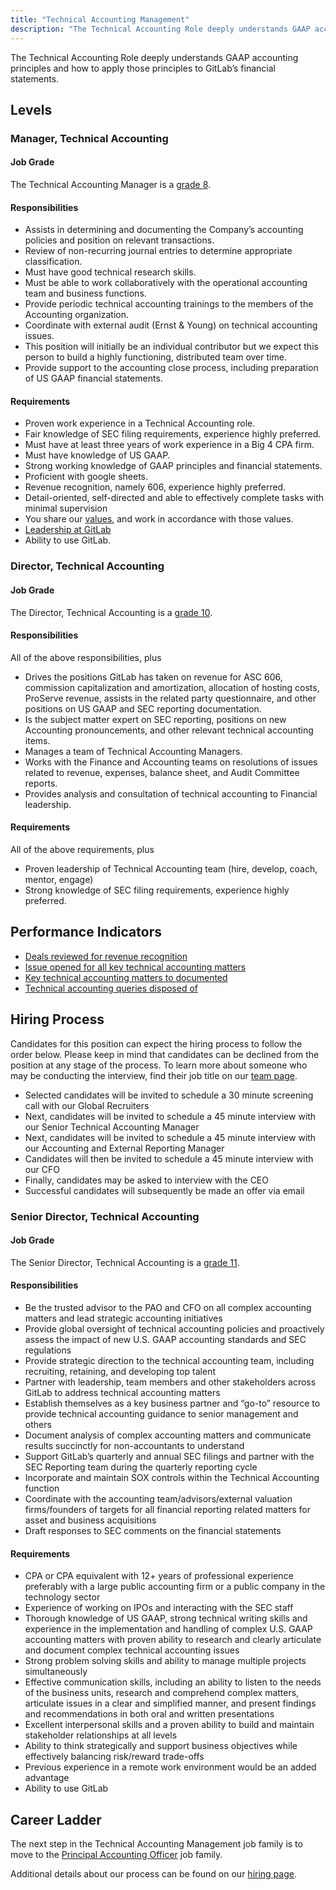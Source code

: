 ```yaml
---
title: "Technical Accounting Management"
description: "The Technical Accounting Role deeply understands GAAP accounting principles and how to apply those principles to GitLab’s financial statements."
---
```


The Technical Accounting Role deeply understands GAAP accounting principles and how to apply those principles to GitLab’s financial statements.

## Levels

### Manager, Technical Accounting

#### Job Grade

The Technical Accounting Manager is a [grade 8](https://about.gitlab.com/handbook/total-rewards/compensation/compensation-calculator/#gitlab-job-grades).

#### Responsibilities

- Assists in determining and documenting the Company’s accounting policies and position on relevant transactions.
- Review of non-recurring journal entries to determine appropriate classification.
- Must have good technical research skills.
- Must be able to work collaboratively with the operational accounting team and business functions.
- Provide periodic technical accounting trainings to the members of the Accounting organization.
- Coordinate with external audit (Ernst & Young) on technical accounting issues.
- This position will initially be an individual contributor but we expect this person to build a highly functioning, distributed team over time.
- Provide support to the accounting close process, including preparation of US GAAP financial statements.

#### Requirements

- Proven work experience in a Technical Accounting role.
- Fair knowledge of SEC filing requirements, experience highly preferred.
- Must have at least three years of work experience in a Big 4 CPA firm.
- Must have knowledge of US GAAP.
- Strong working knowledge of GAAP principles and financial statements.
- Proficient with google sheets.
- Revenue recognition, namely 606, experience highly preferred.
- Detail-oriented, self-directed and able to effectively complete tasks with minimal supervision
- You share our [values](/handbook/values/), and work in accordance with those values.
- [Leadership at GitLab](https://about.gitlab.com/company/team/structure/#management-group)
- Ability to use GitLab.

### Director, Technical Accounting

#### Job Grade

The Director, Technical Accounting is a [grade 10](https://about.gitlab.com/handbook/total-rewards/compensation/compensation-calculator/#gitlab-job-grades).

#### Responsibilities

All of the above responsibilities, plus
- Drives the positions GitLab has taken on revenue for ASC 606, commission capitalization and amortization, allocation of hosting costs, ProServe revenue, assists in the related party questionnaire, and other positions on US GAAP and SEC reporting documentation.
- Is the subject matter expert on SEC reporting, positions on new Accounting pronouncements, and other relevant technical accounting items.
- Manages a team of Technical Accounting Managers.
- Works with the Finance and Accounting teams on resolutions of issues related to revenue, expenses, balance sheet, and Audit Committee reports.
- Provides analysis and consultation of technical accounting to Financial leadership.

#### Requirements

All of the above requirements, plus
- Proven leadership of Technical Accounting team (hire, develop, coach, mentor, engage)
- Strong knowledge of SEC filing requirements, experience highly preferred.

## Performance Indicators

- [Deals reviewed for revenue recognition](https://about.gitlab.com/handbook/finance/accounting/#deals-reviewed-for-revenue-recognition--100)
- [Issue opened for all key technical accounting matters](https://about.gitlab.com/handbook/finance/accounting/#issue-opened-for-all-key-technical-accounting-matters--2-working-days)
- [Key technical accounting matters to documented](https://about.gitlab.com/handbook/finance/accounting/#key-technical-accounting-matters-to-documented--5-working-days)
- [Technical accounting queries disposed of](https://about.gitlab.com/handbook/finance/accounting/#technical-accounting-queries-disposed-of--2-working-days)

## Hiring Process

Candidates for this position can expect the hiring process to follow the order below. Please keep in mind that candidates can be declined from the position at any stage of the process. To learn more about someone who may be conducting the interview, find their job title on our [team page](https://about.gitlab.com/company/team/).

- Selected candidates will be invited to schedule a 30 minute screening call with our Global Recruiters
- Next, candidates will be invited to schedule a 45 minute interview with our Senior Technical Accounting Manager
- Next, candidates will be invited to schedule a 45 minute interview with our Accounting and External Reporting Manager
- Candidates will then be invited to schedule a 45 minute interview with our CFO
- Finally, candidates may be asked to interview with the CEO
- Successful candidates will subsequently be made an offer via email

### Senior Director, Technical Accounting

#### Job Grade

The Senior Director, Technical Accounting is a [grade 11](https://about.gitlab.com/handbook/total-rewards/compensation/compensation-calculator/#gitlab-job-grades).

#### Responsibilities

- Be the trusted advisor to the PAO and CFO on all complex accounting matters and lead strategic accounting initiatives
- Provide global oversight of technical accounting policies and proactively assess the impact of new U.S. GAAP accounting standards and SEC regulations
- Provide strategic direction to the technical accounting team, including recruiting, retaining, and developing top talent
- Partner with leadership, team members and other stakeholders across GitLab to address technical accounting matters
- Establish themselves as a key business partner and “go-to” resource to provide technical accounting guidance to senior management and others
- Document analysis of complex accounting matters and communicate results succinctly for non-accountants to understand
- Support GitLab’s quarterly and annual SEC filings and partner with the SEC Reporting team during the quarterly reporting cycle
- Incorporate and maintain SOX controls within the Technical Accounting function
- Coordinate with the accounting team/advisors/external valuation firms/founders of targets for all financial reporting related matters for asset and business acquisitions
- Draft responses to SEC comments on the financial statements

#### Requirements

- CPA or CPA equivalent with 12+ years of  professional experience preferably with a large public accounting firm or a public company in the technology sector
- Experience of working on IPOs and interacting with the SEC staff
- Thorough knowledge of US GAAP, strong technical writing skills and experience in the implementation and handling of complex U.S. GAAP accounting matters with proven ability to research and clearly articulate and document complex technical accounting issues
- Strong problem solving skills and ability to manage multiple projects simultaneously
- Effective communication skills, including an ability to listen to the needs of the business units, research and comprehend complex matters, articulate issues in a clear and simplified manner, and present findings and recommendations in both oral and written presentations
- Excellent interpersonal skills and a proven ability to build and maintain stakeholder relationships at all levels
- Ability to think strategically and support business objectives while effectively balancing risk/reward trade-offs
- Previous experience in a remote work environment would be an added advantage
- Ability to use GitLab

## Career Ladder

The next step in the Technical Accounting Management job family is to move to the [Principal Accounting Officer](/job-families/finance/pao-jf/) job family.

Additional details about our process can be found on our [hiring page](https://about.gitlab.com/handbook/hiring/interviewing/).
